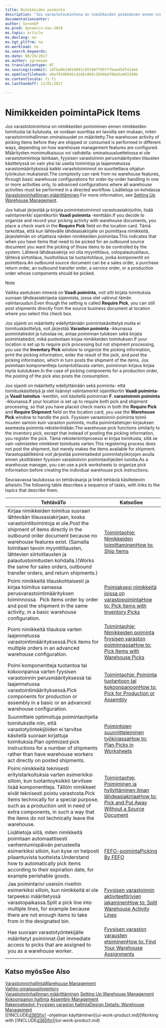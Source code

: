 ```yaml
---
title: Nimikkeiden poiminta
description: "Jos varastotoimintona on nimikkeiden poimiminen ennen nimikkeiden toimitusta tai kulutusta, se voidaan suorittaa eri tavoilla sen mukaan, miten varastoinninhallinnan ominaisuudet on määritetty. [Määritysten](../configure-warehouse-processes.md) monimutkaisuus voi vaihdella: ominaisuusluettelossa ei ole varastotoimintoja lainkaan, fyysisen varastoinnin perusmääritysten tilausten käsittelyssä on vain yksi tai useita toimintoja ja laajennetuissa varastomäärityksissä kaikki varastotoiminnot on suoritettava ohjatun työnkulun mukaisesti."
documentationcenter: 
author: SorenGP
ms.prod: dynamics-nav-2018
ms.topic: article
ms.devlang: na
ms.tgt_pltfrm: na
ms.workload: na
ms.search.keywords: 
ms.date: 08/29/2017
ms.author: sgroespe
ms.translationtype: HT
ms.sourcegitcommit: 1dfba8b14019991c95f40ffd5f7fbaed5df414eb
ms.openlocfilehash: e0af0180045cd166c065c264bbdf66e5a9d33d0b
ms.contentlocale: fi-fi
ms.lasthandoff: 12/01/2017

---
```

# <a name="pick-items"></a><span data-ttu-id="a9d27-104">Nimikkeiden poiminta</span><span class="sxs-lookup"><span data-stu-id="a9d27-104">Pick Items</span></span>
<span data-ttu-id="a9d27-105">Jos varastotoimintona on nimikkeiden poimiminen ennen nimikkeiden toimitusta tai kulutusta, se voidaan suorittaa eri tavoilla sen mukaan, miten varastoinninhallinnan ominaisuudet on määritetty.</span><span class="sxs-lookup"><span data-stu-id="a9d27-105">The warehouse activity of picking items before they are shipped or consumed is performed in different ways, depending on how warehouse management features are configured.</span></span> <span data-ttu-id="a9d27-106">Määritysten monimutkaisuus voi vaihdella: ominaisuusluettelossa ei ole varastotoimintoja lainkaan, fyysisen varastoinnin perusmääritysten tilausten käsittelyssä on vain yksi tai useita toimintoja ja laajennetuissa varastomäärityksissä kaikki varastotoiminnot on suoritettava ohjatun työnkulun mukaisesti.</span><span class="sxs-lookup"><span data-stu-id="a9d27-106">The complexity can rank from no warehouse features, through basic warehouse configurations for order-by-order handling in one or more activities only, to advanced configurations where all warehouse activities must be performed in a directed workflow.</span></span> <span data-ttu-id="a9d27-107">Lisätietoja on kohdassa [Varastoinninhallinnan määrittäminen](warehouse-setup-warehouse.md).</span><span class="sxs-lookup"><span data-stu-id="a9d27-107">For more information, see [Setting Up Warehouse Management](warehouse-setup-warehouse.md).</span></span>

<span data-ttu-id="a9d27-108">Jos haluat järjestää ja kirjata poimintatoiminnot varastoasiakirjoihin, lisää valintamerkki sijaintikortin **Vaadi poiminta** -kenttään.</span><span class="sxs-lookup"><span data-stu-id="a9d27-108">If you decide to organize and record your picking activity with warehouse documents, you place a check mark in the **Require Pick** field on the location card.</span></span> <span data-ttu-id="a9d27-109">Tämä tarkoittaa, että kun lähtevälle lähdeasiakirjalle on poimittava nimikkeitä, järjestelmän on ohjattava näiden nimikkeiden poimintaa.</span><span class="sxs-lookup"><span data-stu-id="a9d27-109">This indicates that when you have items that need to be picked for an outbound source document you want the picking of those items to be controlled by the system.</span></span> <span data-ttu-id="a9d27-110">Lähtevä lähdeasiakirja voi olla myyntitilaus, ostopalautustilaus, lähtevä siirtotilaus, huoltotilaus tai tuotantotilaus, jonka komponentit on poimittava.</span><span class="sxs-lookup"><span data-stu-id="a9d27-110">An outbound source document can be a sales order, a purchase return order, an outbound transfer order, a service order, or a production order whose components should be picked.</span></span>

> [!NOTE]
> <span data-ttu-id="a9d27-111">Vaikka asetuksen nimenä on **Vaadi poiminta**, voit silti kirjata toimituksia suoraan lähdeasiakirjasta sijainnista, jossa olet valinnut tämän valintaruudun.</span><span class="sxs-lookup"><span data-stu-id="a9d27-111">Even though the setting is called **Require Pick**, you can still post shipments directly from the source business document at location where you select this check box.</span></span>

<span data-ttu-id="a9d27-112">Jos sijainti on määritetty edellyttämään poimintakäsittelyä mutta ei toimituskäsittelyä, voit järjestää **Varaston poiminta** -ikkunassa poimintatiedot ja tulostaa ne, antaa poiminnan tuloksen sekä kirjata poimintatiedot, mikä puolestaan kirjaa nimikkeiden toimituksen.</span><span class="sxs-lookup"><span data-stu-id="a9d27-112">If your location is set up to require pick processing but not shipment processing, you use the **Inventory Pick** window to organize the picking information, print the picking information, enter the result of the pick, and post the picking information, which in turn posts the shipment of the items.</span></span> <span data-ttu-id="a9d27-113">Jos poimitaan komponentteja tuotantotilausta varten, poiminnan kirjaus kirjaa myös kulutuksen.</span><span class="sxs-lookup"><span data-stu-id="a9d27-113">In the case of picking components for a production order, the posting of the pick also posts the consumption.</span></span>

<span data-ttu-id="a9d27-114">Jos sijainti on määritetty edellyttämään sekä poiminta- että toimituskäsittelyä ja olet lisännyt valintamerkit sijaintikortin **Vaadi poiminta**- ja **Vaadi toimitus** -kenttiin, voit käsitellä poiminnan **F. varastoinnin poiminta** -ikkunassa.</span><span class="sxs-lookup"><span data-stu-id="a9d27-114">If your location is set up to require both pick and shipment processing, so that you have placed check marks in both the **Require Pick** and **Require Shipment** field on the location card, you use the **Warehouse Pick** window to handle the pick.</span></span> <span data-ttu-id="a9d27-115">Fyysisen varastoinnin poiminta toimii muuten samoin kuin varaston poiminta, mutta poimintatietojen kirjauksen asemesta poiminta rekisteröidään.</span><span class="sxs-lookup"><span data-stu-id="a9d27-115">The warehouse pick functions similarly to the inventory pick, except that instead of posting the picking information, you register the pick.</span></span> <span data-ttu-id="a9d27-116">Tämä rekisteröintiprosessi ei kirjaa toimitusta, sillä se vain valmistelee nimikkeet toimitusta varten.</span><span class="sxs-lookup"><span data-stu-id="a9d27-116">This registering process does not post the shipment, but merely makes the items available for shipment.</span></span> <span data-ttu-id="a9d27-117">Varastopäällikkönä voit järjestää poimintatiedot poimintatyökirjojen avulla ennen yksittäisten fyysisen varastoinnin poimintaohjeiden luontia.</span><span class="sxs-lookup"><span data-stu-id="a9d27-117">As a warehouse manager, you can use a pick worksheets to organize pick information before creating the individual warehouse pick instructions.</span></span>

<span data-ttu-id="a9d27-118">Seuraavassa taulukossa on tehtäväsarja ja linkit tehtäviä käsitteleviin aiheisiin.</span><span class="sxs-lookup"><span data-stu-id="a9d27-118">The following table describes a sequence of tasks, with links to the topics that describe them.</span></span>   

|<span data-ttu-id="a9d27-119">**Tehtävä**</span><span class="sxs-lookup"><span data-stu-id="a9d27-119">**To**</span></span>|<span data-ttu-id="a9d27-120">**Katso**</span><span class="sxs-lookup"><span data-stu-id="a9d27-120">**See**</span></span>|
|------------|-------------|  
|<span data-ttu-id="a9d27-121">Kirjaa nimikkeiden toimitus suoraan lähtevään tilausasiakirjaan, koska varastointitoimintoja ei ole.</span><span class="sxs-lookup"><span data-stu-id="a9d27-121">Post the shipment of items directly in the outbound order document because no warehouse features exist.</span></span> <span data-ttu-id="a9d27-122">(Samalla toimitaan tavoin myyntitilausten, lähtevien siirtotilausten ja palautustoimitusten kohdalla.)</span><span class="sxs-lookup"><span data-stu-id="a9d27-122">(Works the same for sales orders, outbound transfer orders, and return shipments.)</span></span>|[<span data-ttu-id="a9d27-123">Toimintaohje: Nimikkeiden toimittaminen</span><span class="sxs-lookup"><span data-stu-id="a9d27-123">How to: Ship Items</span></span>](warehouse-how-ship-items.md)|  
|<span data-ttu-id="a9d27-124">Poimi nimikkeitä tilauskohtaisesti ja kirjaa toimitus samassa perusvarastointimäärityksen toiminnossa.  </span><span class="sxs-lookup"><span data-stu-id="a9d27-124">Pick items order by order and post the shipment in the same activity, in a basic warehouse configuration.</span></span>|[<span data-ttu-id="a9d27-125">Poimiaksesi nimikkeitä joissa on varastopoiminta</span><span class="sxs-lookup"><span data-stu-id="a9d27-125">How to: Pick Items with Inventory Picks</span></span>](warehouse-how-to-pick-items-with-inventory-picks.md)|
|<span data-ttu-id="a9d27-126">Poimi nimikkeitä tilauksia varten laajennetussa varastointimäärityksessä.</span><span class="sxs-lookup"><span data-stu-id="a9d27-126">Pick items for multiple orders in an advanced warehouse configuration.</span></span>|[<span data-ttu-id="a9d27-127">Toimintaohje: Nimikkeiden poiminta fyysisen varaston poiminnassa</span><span class="sxs-lookup"><span data-stu-id="a9d27-127">How to: Pick Items with Warehouse Picks</span></span>](warehouse-how-to-pick-items-for-warehouse-shipment.md)|  
|<span data-ttu-id="a9d27-128">Poimi komponentteja tuotantoa tai kokoonpanoa varten fyysisen varastoinnin perusmäärityksessä tai laajennetussa varastointimäärityksessä.</span><span class="sxs-lookup"><span data-stu-id="a9d27-128">Pick components for production or assembly in a basic or an advanced warehouse configuration.</span></span>|[<span data-ttu-id="a9d27-129">Toimintaohje: Poiminta tuotantoon tai kokoonpanoon</span><span class="sxs-lookup"><span data-stu-id="a9d27-129">How to: Pick for Production or Assembly</span></span>](warehouse-how-to-pick-for-production.md)|  
|<span data-ttu-id="a9d27-130">Suunnittele optimoituja poimintaohjeita toimituksille niin, että varastotyöntekijöiden ei tarvitse käsitellä suoraan kirjattuja toimituksia.</span><span class="sxs-lookup"><span data-stu-id="a9d27-130">Plan optimized pick instructions for a number of shipments rather than have warehouse workers act directly on posted shipments.</span></span>|[<span data-ttu-id="a9d27-131">Poimintojen suunnitteleminen työkirjassa</span><span class="sxs-lookup"><span data-stu-id="a9d27-131">How to: Plan Picks in Worksheets</span></span>](warehouse-how-to-plan-picks-in-worksheets.md)|  
|<span data-ttu-id="a9d27-132">Poimi nimikkeitä teknisesti erityistarkoituksia varten esimerkiksi silloin, kun tuotantoyksikkö tarvitsee lisää komponentteja. Tällöin nimikkeet eivät teknisesti poistu varastosta.</span><span class="sxs-lookup"><span data-stu-id="a9d27-132">Pick items technically for a special purpose, such as a production unit in need of extra components, in such a way that the items do not technically leave the warehouse.</span></span>|[<span data-ttu-id="a9d27-133">Toimintaohje: Poimiminen ja hyllyttäminen ilman lähdeasiakirjaa</span><span class="sxs-lookup"><span data-stu-id="a9d27-133">How to: Pick and Put Away Without a Source Document</span></span>](warehouse-how-to-create-put-aways-from-internal-put-aways.md)|
|<span data-ttu-id="a9d27-134">Lisätietoja siitä, miten nimikkeitä poimitaan automaattisesti vanhentumispäivän perusteella esimerkiksi silloin, kun kyse on helposti pilaantuvista tuotteista.</span><span class="sxs-lookup"><span data-stu-id="a9d27-134">Understand how to automatically pick items according to their expiration date, for example perishable goods.</span></span>|[<span data-ttu-id="a9d27-135">FEFO-poiminta</span><span class="sxs-lookup"><span data-stu-id="a9d27-135">Picking By FEFO</span></span>](warehouse-picking-by-fefo.md)|
|<span data-ttu-id="a9d27-136">Jaa poimintarivi useisiin riveihin esimerkiksi silloin, kun nimikkeitä ei ole tarpeeksi määritetyssä varastopaikassa.</span><span class="sxs-lookup"><span data-stu-id="a9d27-136">Split a pick line into multiple lines, for example because there are not enough items to take from in the designated bin.</span></span>|[<span data-ttu-id="a9d27-137">Fyysisen varastoinnin aktiviteettirivien jakaminen</span><span class="sxs-lookup"><span data-stu-id="a9d27-137">How to: Split Warehouse Activity Lines</span></span>](warehouse-how-to-split-warehouse-activity-lines.md)|
|<span data-ttu-id="a9d27-138">Hae suoraan varastotyöntekijälle määritetyt poiminnat.</span><span class="sxs-lookup"><span data-stu-id="a9d27-138">Get immediate access to picks that are assigned to you as a warehouse worker.</span></span>|[<span data-ttu-id="a9d27-139">Fyysisen varaston varausten etsiminen</span><span class="sxs-lookup"><span data-stu-id="a9d27-139">How to: Find Your Warehouse Assignments</span></span>](warehouse-how-to-find-your-warehouse-assignments.md)|  

## <a name="see-also"></a><span data-ttu-id="a9d27-140">Katso myös</span><span class="sxs-lookup"><span data-stu-id="a9d27-140">See Also</span></span>  
[<span data-ttu-id="a9d27-141">Varastoinninhallinta</span><span class="sxs-lookup"><span data-stu-id="a9d27-141">Warehouse Management</span></span>](warehouse-manage-warehouse.md)  
[<span data-ttu-id="a9d27-142">Vaihto-omaisuus</span><span class="sxs-lookup"><span data-stu-id="a9d27-142">Inventory</span></span>](inventory-manage-inventory.md)  
<span data-ttu-id="a9d27-143">[Varastoinninhallinnan määrittäminen](warehouse-setup-warehouse.md)   </span><span class="sxs-lookup"><span data-stu-id="a9d27-143">[Setting Up Warehouse Management](warehouse-setup-warehouse.md)   </span></span>  
<span data-ttu-id="a9d27-144">[Kokoonpanon hallinta](assembly-assemble-items.md)  </span><span class="sxs-lookup"><span data-stu-id="a9d27-144">[Assembly Management](assembly-assemble-items.md)  </span></span>  
[<span data-ttu-id="a9d27-145">Rakennetiedot: Fyysisen varaston hallinta</span><span class="sxs-lookup"><span data-stu-id="a9d27-145">Design Details: Warehouse Management</span></span>](design-details-warehouse-management.md)  
<span data-ttu-id="a9d27-146">[[!INCLUDE[d365fin](includes/d365fin_md.md)] -ohjelman käyttäminen](ui-work-product.md)</span><span class="sxs-lookup"><span data-stu-id="a9d27-146">[Working with [!INCLUDE[d365fin](includes/d365fin_md.md)]](ui-work-product.md)</span></span>

